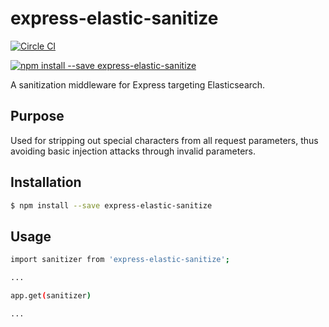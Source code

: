 # express-elastic-sanitize

[![Circle CI](https://circleci.com/gh/riipen/express-elastic-sanitize.svg?style=svg)](https://circleci.com/gh/riipen/express-elastic-sanitize)

[![npm install --save express-elastic-sanitize](https://nodei.co/npm/express-elastic-sanitize.png)](https://npmjs.org/package/express-elastic-sanitize)

A sanitization middleware for Express targeting Elasticsearch.

## Purpose

Used for stripping out special characters from all request parameters, thus avoiding basic
injection attacks through invalid parameters.

## Installation

```bash
$ npm install --save express-elastic-sanitize
```

## Usage

```bash
import sanitizer from 'express-elastic-sanitize';

...

app.get(sanitizer)

...
```
